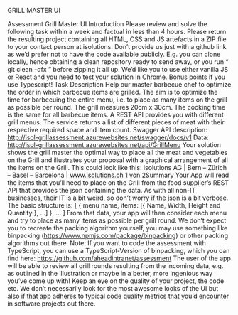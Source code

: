 GRILL MASTER UI

Assessment Grill Master UI
Introduction
Please review and solve the following task within a week and factual in less than 4 hours. Please
return the resulting project containing all HTML, CSS and JS artefacts in a ZIP file to your contact
person at isolutions. Don’t provide us just with a github link as we’d prefer not to have the code
available publicly. E.g. you can clone locally, hence obtaining a clean repository ready to send away,
or you run “ git clean -dfx ” before zipping it all up.
We’d like you to use either vanilla JS or React and you need to test your solution in Chrome. Bonus
points if you use Typescript!
Task Description
Help our master barbecue chef to optimize the order in which barbecue items are grilled. The aim
is to optimize the time for barbecuing the entire menu, i.e. to place as many items on the grill as
possible per round. The grill measures 20cm x 30cm. The cooking time is the same for all barbecue
items.
A REST API provides you with different grill menus. The service returns a list of different pieces of
meat with their respective required space and item count.
Swagger API description: http://isol-grillassessment.azurewebsites.net/swagger/docs/v1
Data: http://isol-grillassessment.azurewebsites.net/api/GrillMenu
Your solution shows the grill master the optimal way to place all the meat and vegetables on the
Grill and illustrates your proposal with a graphical arrangement of all the items on the Grill.
This could look like this:
isolutions AG | Bern – Zürich – Basel – Barcelona | www.isolutions.ch
1 von 2Summary
Your App will read the items that you’ll need to place on the Grill from the food supplier’s REST API
that provides the json containing the data. As with all non-IT businesses, their IT is a bit weird, so
don’t worry if the json is a bit verbose.
The basic structure is:
[
{
menu name,
items: [{ Name, Width, Height and Quantity }, ...]
},
...
]
From that data, your app will then consider each menu and try to place as many items as possible
per grill round. We don’t expect you to recreate the packing algorithm yourself, you may use
something like binpacking (https://www.npmjs.com/package/binpacking) or other packing
algorithms out there.
Note: If you want to code the assessment with TypeScript, you can use a TypeScript-Version of
binpacking, which you can find here: https://github.com/aheadintranet/assessment
The user of the app will be able to review all grill rounds resulting from the incoming data, e.g. as
outlined in the illustration or maybe in a better, more ingenious way you’ve come up with!
Keep an eye on the quality of your project, the code etc. We don’t necessarily look for the most
awesome looks of the UI but also if that app adheres to typical code quality metrics that you’d
encounter in software projects out there.
